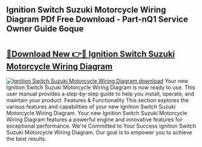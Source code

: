 ## Ignition Switch Suzuki Motorcycle Wiring Diagram PDf Free Download - Part-nQ1 Service Owner Guide 6oque

# <h2><a href="http://dfui7k.blite.top/?on=Ignition+Switch+Suzuki+Motorcycle+Wiring+Diagram">🔗Download New 👉🔴 Ignition Switch Suzuki Motorcycle Wiring Diagram</a></h2>

[![Ignition Switch Suzuki Motorcycle Wiring Diagram download](https://i.imgur.com/lujVjoI.png)](http://dfui7k.blite.top/?on=Ignition+Switch+Suzuki+Motorcycle+Wiring+Diagram)
Your new Ignition Switch Suzuki Motorcycle Wiring Diagram is now ready to use. This user manual provides a step-by-step guide to help you install, operate, and maintain your product. Features & Functionality This section explores the various features and capabilities of your new Ignition Switch Suzuki Motorcycle Wiring Diagram. Your new Ignition Switch Suzuki Motorcycle Wiring Diagram features a powerful engine and innovative features for exceptional performance. We're Committed to Your Success Ignition Switch Suzuki Motorcycle Wiring Diagram. Our goal is to empower you to achieve the best results.
